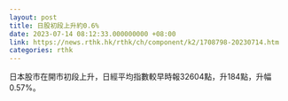 ```yaml
---
layout: post
title: 日股初段上升約0.6%
date: 2023-07-14 08:12:33.000000000 +08:00
link: https://news.rthk.hk/rthk/ch/component/k2/1708798-20230714.htm
categories: rthk
---
```


日本股市在開市初段上升，日經平均指數較早時報32604點，升184點，升幅0.57%。
